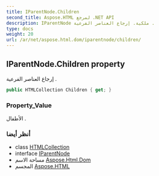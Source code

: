```yaml
---
title: IParentNode.Children
second_title: Aspose.HTML لمرجع .NET API
description: IParentNode ملكية. إرجاع العناصر الفرعية .
type: docs
weight: 20
url: /ar/net/aspose.html.dom/iparentnode/children/
---
```

## IParentNode.Children property

إرجاع العناصر الفرعية .

```csharp
public HTMLCollection Children { get; }
```

### Property_Value

الأطفال .

### أنظر أيضا

* class [HTMLCollection](../../../aspose.html.collections/htmlcollection/)
* interface [IParentNode](../)
* مساحة الاسم [Aspose.Html.Dom](../../iparentnode/)
* المجسم [Aspose.HTML](../../../)


